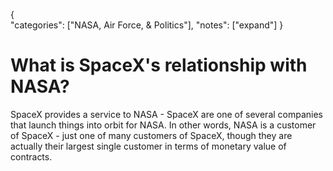 {    
    "categories": ["NASA, Air Force, & Politics"],
    "notes": ["expand"]
}

# What is SpaceX's relationship with NASA?

SpaceX provides a service to NASA - SpaceX are one of several companies that launch things into orbit for NASA. In other words, NASA is a customer of SpaceX - just one of many customers of SpaceX, though they are actually their largest single customer in terms of monetary value of contracts.
